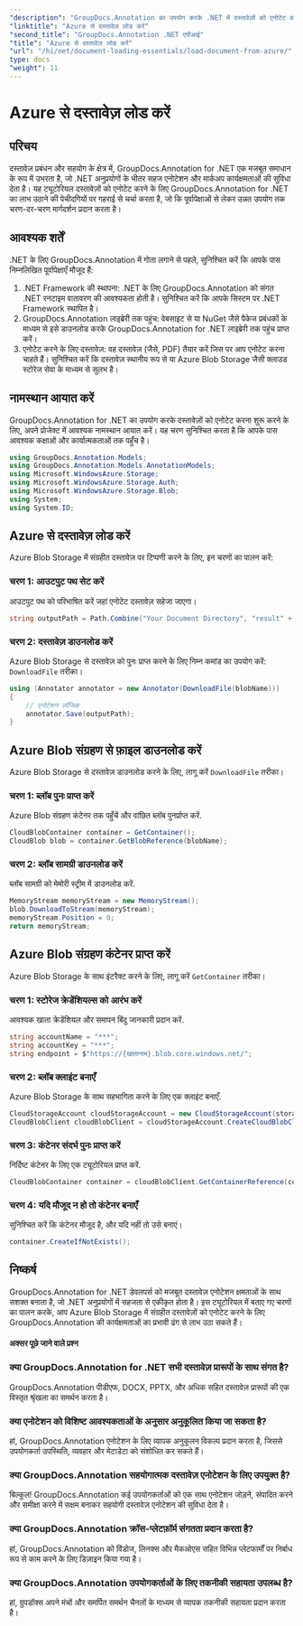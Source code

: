 ```yaml
---
"description": "GroupDocs.Annotation का उपयोग करके .NET में दस्तावेज़ों को एनोटेट करना सीखें। Azure Blob Storage के साथ सहज एकीकरण के लिए चरण-दर-चरण ट्यूटोरियल।"
"linktitle": "Azure से दस्तावेज़ लोड करें"
"second_title": "GroupDocs.Annotation .NET एपीआई"
"title": "Azure से दस्तावेज़ लोड करें"
"url": "/hi/net/document-loading-essentials/load-document-from-azure/"
type: docs
"weight": 11
---
```


# Azure से दस्तावेज़ लोड करें

## परिचय
दस्तावेज़ प्रबंधन और सहयोग के क्षेत्र में, GroupDocs.Annotation for .NET एक मजबूत समाधान के रूप में उभरता है, जो .NET अनुप्रयोगों के भीतर सहज एनोटेशन और मार्कअप कार्यक्षमताओं की सुविधा देता है। यह ट्यूटोरियल दस्तावेज़ों को एनोटेट करने के लिए GroupDocs.Annotation for .NET का लाभ उठाने की पेचीदगियों पर गहराई से चर्चा करता है, जो कि पूर्वापेक्षाओं से लेकर उन्नत उपयोग तक चरण-दर-चरण मार्गदर्शन प्रदान करता है।
## आवश्यक शर्तें
.NET के लिए GroupDocs.Annotation में गोता लगाने से पहले, सुनिश्चित करें कि आपके पास निम्नलिखित पूर्वापेक्षाएँ मौजूद हैं:
1. .NET Framework की स्थापना: .NET के लिए GroupDocs.Annotation को संगत .NET रनटाइम वातावरण की आवश्यकता होती है। सुनिश्चित करें कि आपके सिस्टम पर .NET Framework स्थापित है।
2. GroupDocs.Annotation लाइब्रेरी तक पहुंच: वेबसाइट से या NuGet जैसे पैकेज प्रबंधकों के माध्यम से इसे डाउनलोड करके GroupDocs.Annotation for .NET लाइब्रेरी तक पहुंच प्राप्त करें।
3. एनोटेट करने के लिए दस्तावेज़: वह दस्तावेज़ (जैसे, PDF) तैयार करें जिस पर आप एनोटेट करना चाहते हैं। सुनिश्चित करें कि दस्तावेज़ स्थानीय रूप से या Azure Blob Storage जैसी क्लाउड स्टोरेज सेवा के माध्यम से सुलभ है।

## नामस्थान आयात करें
GroupDocs.Annotation for .NET का उपयोग करके दस्तावेज़ों को एनोटेट करना शुरू करने के लिए, अपने प्रोजेक्ट में आवश्यक नामस्थान आयात करें। यह चरण सुनिश्चित करता है कि आपके पास आवश्यक कक्षाओं और कार्यात्मकताओं तक पहुँच है।
```csharp
using GroupDocs.Annotation.Models;
using GroupDocs.Annotation.Models.AnnotationModels;
using Microsoft.WindowsAzure.Storage;
using Microsoft.WindowsAzure.Storage.Auth;
using Microsoft.WindowsAzure.Storage.Blob;
using System;
using System.IO;
```

## Azure से दस्तावेज़ लोड करें
Azure Blob Storage में संग्रहीत दस्तावेज़ पर टिप्पणी करने के लिए, इन चरणों का पालन करें:
### चरण 1: आउटपुट पथ सेट करें
आउटपुट पथ को परिभाषित करें जहां एनोटेट दस्तावेज़ सहेजा जाएगा।
```csharp
string outputPath = Path.Combine("Your Document Directory", "result" + Path.GetExtension("input.pdf"));
```
### चरण 2: दस्तावेज़ डाउनलोड करें
Azure Blob Storage से दस्तावेज़ को पुनः प्राप्त करने के लिए निम्न कमांड का उपयोग करें: `DownloadFile` तरीका।
```csharp
using (Annotator annotator = new Annotator(DownloadFile(blobName)))
{
    // एनोटेशन लॉजिक
    annotator.Save(outputPath);
}
```
## Azure Blob संग्रहण से फ़ाइल डाउनलोड करें
Azure Blob Storage से दस्तावेज़ डाउनलोड करने के लिए, लागू करें `DownloadFile` तरीका।
### चरण 1: ब्लॉब पुनः प्राप्त करें
Azure Blob संग्रहण कंटेनर तक पहुँचें और वांछित ब्लॉब पुनर्प्राप्त करें.
```csharp
CloudBlobContainer container = GetContainer();
CloudBlob blob = container.GetBlobReference(blobName);
```
### चरण 2: ब्लॉब सामग्री डाउनलोड करें
ब्लॉब सामग्री को मेमोरी स्ट्रीम में डाउनलोड करें.
```csharp
MemoryStream memoryStream = new MemoryStream();
blob.DownloadToStream(memoryStream);
memoryStream.Position = 0;
return memoryStream;
```
## Azure Blob संग्रहण कंटेनर प्राप्त करें
Azure Blob Storage के साथ इंटरैक्ट करने के लिए, लागू करें `GetContainer` तरीका।
### चरण 1: स्टोरेज क्रेडेंशियल्स को आरंभ करें
आवश्यक खाता क्रेडेंशियल और समापन बिंदु जानकारी प्रदान करें.
```csharp
string accountName = "***";
string accountKey = "***";
string endpoint = $"https://{खातानाम}.blob.core.windows.net/";
```
### चरण 2: ब्लॉब क्लाइंट बनाएँ
Azure Blob Storage के साथ सहभागिता करने के लिए एक क्लाइंट बनाएँ.
```csharp
CloudStorageAccount cloudStorageAccount = new CloudStorageAccount(storageCredentials, new Uri(endpoint), null, null, null);
CloudBlobClient cloudBlobClient = cloudStorageAccount.CreateCloudBlobClient();
```
### चरण 3: कंटेनर संदर्भ पुनः प्राप्त करें
निर्दिष्ट कंटेनर के लिए एक ट्यूटोरियल प्राप्त करें.
```csharp
CloudBlobContainer container = cloudBlobClient.GetContainerReference(containerName);
```
### चरण 4: यदि मौजूद न हो तो कंटेनर बनाएँ
सुनिश्चित करें कि कंटेनर मौजूद है, और यदि नहीं तो उसे बनाएं।
```csharp
container.CreateIfNotExists();
```

## निष्कर्ष
GroupDocs.Annotation for .NET डेवलपर्स को मजबूत दस्तावेज़ एनोटेशन क्षमताओं के साथ सशक्त बनाता है, जो .NET अनुप्रयोगों में सहजता से एकीकृत होता है। इस ट्यूटोरियल में बताए गए चरणों का पालन करके, आप Azure Blob Storage में संग्रहीत दस्तावेज़ों को एनोटेट करने के लिए GroupDocs.Annotation की कार्यक्षमताओं का प्रभावी ढंग से लाभ उठा सकते हैं।
#### अक्सर पूछे जाने वाले प्रश्न
### क्या GroupDocs.Annotation for .NET सभी दस्तावेज़ प्रारूपों के साथ संगत है?
GroupDocs.Annotation पीडीएफ, DOCX, PPTX, और अधिक सहित दस्तावेज़ प्रारूपों की एक विस्तृत श्रृंखला का समर्थन करता है।
### क्या एनोटेशन को विशिष्ट आवश्यकताओं के अनुसार अनुकूलित किया जा सकता है?
हां, GroupDocs.Annotation एनोटेशन के लिए व्यापक अनुकूलन विकल्प प्रदान करता है, जिससे उपयोगकर्ता उपस्थिति, व्यवहार और मेटाडेटा को संशोधित कर सकते हैं।
### क्या GroupDocs.Annotation सहयोगात्मक दस्तावेज़ एनोटेशन के लिए उपयुक्त है?
बिल्कुल! GroupDocs.Annotation कई उपयोगकर्ताओं को एक साथ एनोटेशन जोड़ने, संपादित करने और समीक्षा करने में सक्षम बनाकर सहयोगी दस्तावेज़ एनोटेशन की सुविधा देता है।
### क्या GroupDocs.Annotation क्रॉस-प्लेटफ़ॉर्म संगतता प्रदान करता है?
हां, GroupDocs.Annotation को विंडोज, लिनक्स और मैकओएस सहित विभिन्न प्लेटफार्मों पर निर्बाध रूप से काम करने के लिए डिज़ाइन किया गया है।
### क्या GroupDocs.Annotation उपयोगकर्ताओं के लिए तकनीकी सहायता उपलब्ध है?
हां, ग्रुपडॉक्स अपने मंचों और समर्पित समर्थन चैनलों के माध्यम से व्यापक तकनीकी सहायता प्रदान करता है।